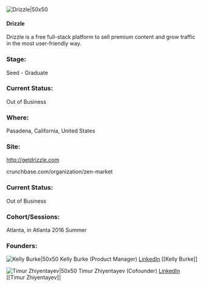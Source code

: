 

![Drizzle|50x50](https://apimg.techstars.com/connect/images/image_files/579a32cb8083208342000004/original/drizzle.png)

#### Drizzle
Drizzle is a free full-stack platform to sell premium content and grow traffic in the most user-friendly way.

### Stage: 
Seed - Graduate 

### Current Status: 
Out of Business

### Where:
Pasadena, California, United States

### Site:
http://getdrizzle.com



crunchbase.com/organization/zen-market

### Current Status: 
Out of Business

### Cohort/Sessions: 
Atlanta, in Atlanta 2016 Summer

### Founders: 

![Kelly Burke|50x50](http://s3.amazonaws.com/ts-accel-connect-uploads/images/image_files/581cbe38bbe36f2873000001/original/me.png) Kelly Burke (Product Manager) [LinkedIn](https://linkedin.com/in/kellysuzanneburke) [[Kelly Burke]]

![Timur Zhiyentayev|50x50](http://s3.amazonaws.com/ts-accel-connect-uploads/images/image_files/5aa5870cc9aec75ee40000d1/original/2018.jpg) Timur Zhiyentayev (Cofounder) [LinkedIn](https://linkedin.com/in/timur-tima-zhiyentayev-8a2519117) [[Timur Zhiyentayev]]


